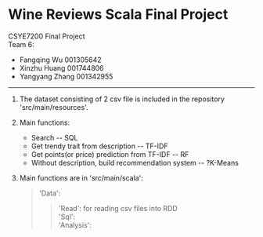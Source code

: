 # Wine Reviews Scala Final Project
CSYE7200 Final Project  
Team 6:
* Fangqing Wu 001305642
* Xinzhu Huang 001744806
* Yangyang Zhang 001342955  

---

1. The dataset consisting of 2 csv file is included in the repository 'src/main/resources'. 
2. Main functions:   
    * Search -- SQL   
    * Get trendy trait from description -- TF-IDF  
    * Get points(or price) prediction from TF-IDF -- RF  
    * Without description, build recommendation system -- ?K-Means  
    
3. Main functions are in 'src/main/scala':   
    >'Data':                                             
    >>'Read': for reading csv files into RDD  
    >>'Sql':  
    >'Analysis':
    